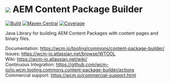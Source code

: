 <img src="https://wcm.io/images/favicon-16@2x.png"/> AEM Content Package Builder
======
[![Build](https://github.com/wcm-io/io.wcm.tooling.commons.content-package-builder/workflows/Build/badge.svg?branch=develop)](https://github.com/wcm-io/io.wcm.tooling.commons.content-package-builder/actions?query=workflow%3ABuild+branch%3Adevelop)
[![Maven Central](https://maven-badges.herokuapp.com/maven-central/io.wcm.tooling.commons/io.wcm.tooling.commons.content-package-builder/badge.svg)](https://maven-badges.herokuapp.com/maven-central/io.wcm.tooling.commons/io.wcm.tooling.commons.content-package-builder)
[![Coverage](https://sonarcloud.io/api/project_badges/measure?project=wcm-io_io.wcm.tooling.commons.content-package-builder&metric=coverage)](https://sonarcloud.io/summary/new_code?id=wcm-io_io.wcm.tooling.commons.content-package-builder)

Java Library for building AEM Content Packages with content pages and binary files.

Documentation: https://wcm.io/tooling/commons/content-package-builder/<br/>
Issues: https://wcm-io.atlassian.net/browse/WTOOL<br/>
Wiki: https://wcm-io.atlassian.net/wiki/<br/>
Continuous Integration: https://github.com/wcm-io/io.wcm.tooling.commons.content-package-builder/actions<br/>
Commercial support: https://wcm.io/commercial-support.html

